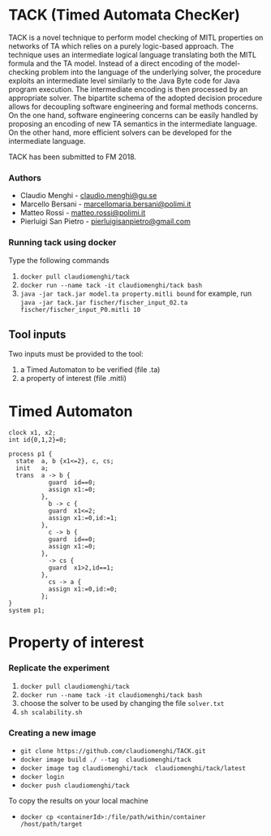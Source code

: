 # TACK (Timed Automata ChecKer)

TACK is  a novel technique to perform model checking of MITL properties on networks of TA which relies on a purely logic-based approach. 
The technique uses an intermediate logical language translating both the MITL formula and the TA model.
Instead of a direct encoding of the model-checking problem into the language of the underlying solver, the procedure exploits an intermediate level similarly to the Java Byte code for Java program execution.
The intermediate encoding is then processed by an appropriate solver.
The bipartite schema of the adopted decision procedure allows for decoupling software engineering and formal methods concerns.
On the one hand, software engineering concerns can be easily handled  by proposing an encoding of new TA semantics in the intermediate language.
On the other hand, more efficient solvers can be developed for  the intermediate language. 

TACK has been submitted to FM 2018.

### Authors
- Claudio Menghi - claudio.menghi@gu.se
- Marcello Bersani - marcellomaria.bersani@polimi.it
- Matteo Rossi - matteo.rossi@polimi.it
- Pierluigi San Pietro - pierluigisanpietro@gmail.com


### Running tack using docker
Type the following commands 

1. `docker pull claudiomenghi/tack`
2. `docker run --name tack -it claudiomenghi/tack bash`
3. `java -jar tack.jar model.ta property.mitli bound` for example, run
`java -jar tack.jar fischer/fischer_input_02.ta fischer/fischer_input_P0.mitli 10`


## Tool inputs
Two inputs must be provided to the tool:

1. a Timed Automaton to be verified (file .ta)
2. a property of interest (file .mitli)

# Timed Automaton

```
clock x1, x2;
int id{0,1,2}=0;

process p1 {
  state  a, b {x1<=2}, c, cs;
  init   a;
  trans  a -> b {
           guard  id==0;
           assign x1:=0;
         },
           b -> c {
           guard  x1<=2;
           assign x1:=0,id:=1;
         },
           c -> b {
           guard  id==0;
           assign x1:=0;
         },
           -> cs {
           guard  x1>2,id==1;
         },
           cs -> a {
           assign x1:=0,id:=0;
         };
}
system p1;
```

# Property of interest


### Replicate the experiment 
1. `docker pull claudiomenghi/tack`
2. `docker run --name tack -it claudiomenghi/tack bash`
3. choose the solver to be used by changing the file `solver.txt`
4. `sh scalability.sh`


### Creating a new image
- `git clone https://github.com/claudiomenghi/TACK.git`
- `docker image build ./ --tag  claudiomenghi/tack`
- `docker image tag claudiomenghi/tack  claudiomenghi/tack/latest`
- `docker login`
- `docker push claudiomenghi/tack`


To copy the results on your local machine 
- `docker cp <containerId>:/file/path/within/container /host/path/target`



